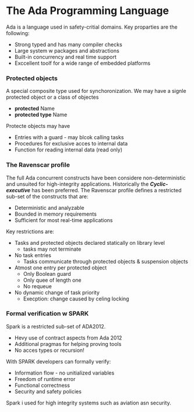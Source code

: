 
# The Ada Programming Language

Ada is a language used in safety-critial domains. Key proparties are the following:
- Strong typed and has many compiler checks 
- Large system w packages and abstractions
- Built-in concurrency and real time support 
- Exccellent toolf for a wide range of embedded platforms 


### Protected objects
A special composite type used for synchoronization. We may have a signle protected object or a class of objectes
 - __protected__ Name
 - __protected type__ Name
  
Protecte objects may have
- Entries with a guard - may blcok calling tasks 
- Procedures for exclusive acces to internal data 
- Function for reading internal data (read only) 
  
### The Ravenscar profile 
The full Ada concurrent constructs have been considere non-deterministic and unsuited for high-integrity applications. 
Historically the **_Cyclic-executive_** has been preferred.
The Ravenscar profile defines a restricted sub-set of the constructs that are: 
- Deterministic and analyzable 
- Bounded in memory requirements 
- Sufficient for most real-time applications 

Key restrictions are: 

- Tasks and protected objects declared statically on library level
  - tasks may not terminate
- No task entries
  - Tasks communicate through protected objects & suspension objects
- Atmost one entry per protected object
  - Only Boolean guard 
  - Only quee of length one 
  - No requeue
- No dynamic change of task priority
  - Execption: change caused by celing locking 



### Formal verification w SPARK
Spark is a restricted sub-set of ADA2012. 

- Hevy use of contract aspects from Ada 2012
- Additional pragmas for helping proving tools 
- No acces types or recursion!

With SPARK developers can formally verify: 
- Information flow - no unitialized variables
- Freedom of runtime error 
- Functional correctness
- Security and safety policies 

Spark i used for high integrity systems such as aviation asn security. 


